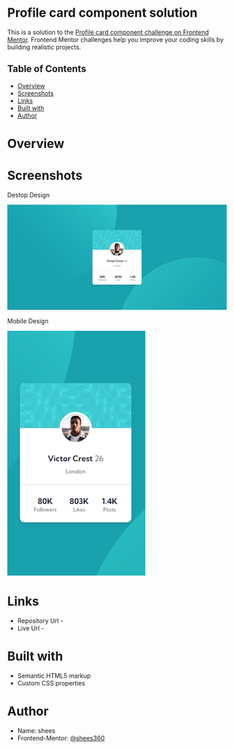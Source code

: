 # Profile card component solution

This is a solution to the [Profile card component challenge on Frontend Mentor](https://www.frontendmentor.io/challenges/profile-card-component-cfArpWshJ). Frontend Mentor challenges help you improve your coding skills by building realistic projects. 

## Table of Contents
- [Overview](#overview)
- [Screenshots](#screenshots)
- [Links](#links)
- [Built with](#built-with)
- [Author](#author)

# Overview


# Screenshots

Destop Design

![](./desktop-design.jpeg) 

Mobile Design

![](./mobile-design.jpeg)

# Links

- Repository Url -
- Live Url - 

# Built with

- Semantic HTML5 markup
- Custom CSS properties

# Author

- Name: shees
- Frontend-Mentor: [@shees360](https://www.frontendmentor.io/profile/shees360)